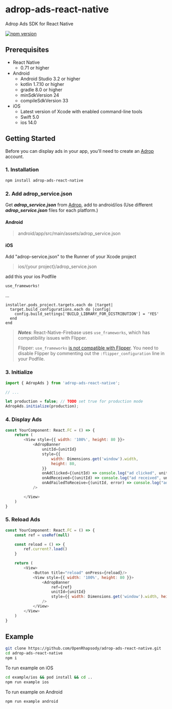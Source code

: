 # adrop-ads-react-native

Adrop Ads SDK for React Native

[![npm version](https://badge.fury.io/js/adrop-ads-react-native.svg)](https://badge.fury.io/js/adrop-ads-react-native)

Prerequisites
-------------
- React Native
    - 0.71 or higher
- Android
    - Android Studio 3.2 or higher
    - kotlin 1.7.10 or higher
    - gradle 8.0 or higher
    - minSdkVersion 24
    - compileSdkVersion 33
- iOS
    - Latest version of Xcode with enabled command-line tools
    - Swift 5.0
    - ios 14.0

Getting Started
---------------

Before you can display ads in your app, you'll need to create an [Adrop](https://adrop.io) account.


### 1. Installation

```sh
npm install adrop-ads-react-native
```

### 2. Add adrop_service.json

Get ***adrop_service.json*** from [Adrop](https://adrop.io), add to android/ios
(Use different ***adrop_service.json*** files for each platform.)

#### Android
> android/app/src/main/assets/adrop_service.json

#### iOS

Add "adrop-service.json" to the Runner of your Xcode project
> ios/{your project}/adrop_service.json

add this your ios Podfile

```shell
use_frameworks!
```
...
```
installer.pods_project.targets.each do |target|
  target.build_configurations.each do |config|
    config.build_settings['BUILD_LIBRARY_FOR_DISTRIBUTION'] = 'YES'
  end
end
```


> ***Notes***: React-Native-Firebase uses ```use_frameworks```, which has compatibility issues with Flipper.
>
> Flipper: ```use_frameworks``` [is not compatible with Flipper](https://github.com/reactwg/react-native-releases/discussions/21#discussioncomment-2924919). You need to disable Flipper by commenting out the ```:flipper_configuration``` line in your Podfile.


### 3. Initialize
```js
import { AdropAds } from 'adrop-ads-react-native';

// ...

let production = false; // TODO set true for production mode
AdropAds.initialize(production);
```

### 4. Display Ads

```js
const YourComponent: React.FC = () => {
    return (
        <View style={{ width: '100%', height: 80 }}>
            <AdropBanner
                unitId={unitId}
                style={{
                    width: Dimensions.get('window').width,
                    height: 80,
                }}
                onAdClicked={(unitId) => console.log("ad clicked", unitId)}
                onAdReceived={(unitId) => console.log("ad received", unitId)}
                onAdFailedToReceive={(unitId, error) => console.log("ad failed to receive, ", unitId, error)}
            />

        </View>
    )
}

```

### 5. Reload Ads

```js
const YourComponent: React.FC = () => {
    const ref = useRef(null)

    const reload = () => {
        ref.current?.load()
    }

    return (
        <View>
            <Button title="reload" onPress={reload}/>
            <View style={{ width: '100%', height: 80 }}>
                <AdropBanner
                    ref={ref}
                    unitId={unitId}
                    style={{ width: Dimensions.get('window').width, height: 80, }}
                />
            </View>
        </View>
    )
}

```

## Example

```sh
git clone https://github.com/OpenRhapsody/adrop-ads-react-native.git
cd adrop-ads-react-native
npm i
```

To run example on iOS
```sh
cd example/ios && pod install && cd ..
npm run example ios
```

To run example on Android
```sh
npm run example android
```

